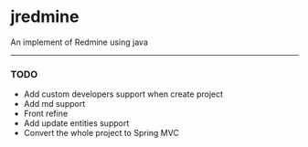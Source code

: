 # jredmine
An  implement of Redmine using java

---

### TODO
+ Add custom developers support when create project
+ Add md support
+ Front refine
+ Add update entities support
+ Convert the whole project to Spring MVC
